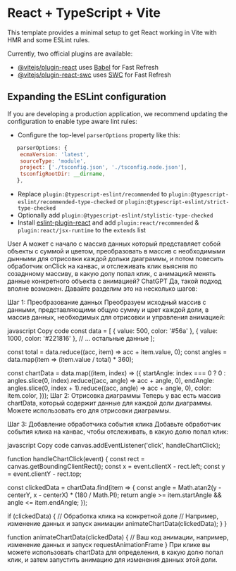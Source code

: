 # React + TypeScript + Vite

This template provides a minimal setup to get React working in Vite with HMR and some ESLint rules.

Currently, two official plugins are available:

- [@vitejs/plugin-react](https://github.com/vitejs/vite-plugin-react/blob/main/packages/plugin-react/README.md) uses [Babel](https://babeljs.io/) for Fast Refresh
- [@vitejs/plugin-react-swc](https://github.com/vitejs/vite-plugin-react-swc) uses [SWC](https://swc.rs/) for Fast Refresh

## Expanding the ESLint configuration

If you are developing a production application, we recommend updating the configuration to enable type aware lint rules:

- Configure the top-level `parserOptions` property like this:

```js
   parserOptions: {
    ecmaVersion: 'latest',
    sourceType: 'module',
    project: ['./tsconfig.json', './tsconfig.node.json'],
    tsconfigRootDir: __dirname,
   },
```

- Replace `plugin:@typescript-eslint/recommended` to `plugin:@typescript-eslint/recommended-type-checked` or `plugin:@typescript-eslint/strict-type-checked`
- Optionally add `plugin:@typescript-eslint/stylistic-type-checked`
- Install [eslint-plugin-react](https://github.com/jsx-eslint/eslint-plugin-react) and add `plugin:react/recommended` & `plugin:react/jsx-runtime` to the `extends` list

User
А может с начало с массив данных который представляет собой объекты с суммой и цветом, преобразовать в массив с необходимыми дынными для отрисовки каждой дольки диаграммы, и потом повесить обработчик onClick на канвас, и отслеживать клик выясняя по созаднному массиву, в какую долу попал клик, с анимацикй менять данные конкретного объекта с анимацией?
ChatGPT
Да, такой подход вполне возможен. Давайте разделим это на несколько шагов:

Шаг 1: Преобразование данных
Преобразуем исходный массив с данными, представляющими общую сумму и цвет каждой доли, в массив данных, необходимых для отрисовки и управления анимацией:

javascript
Copy code
const data = [
{ value: 500, color: '#56a' },
{ value: 1000, color: '#221816' },
// ... остальные данные
];

const total = data.reduce((acc, item) => acc + item.value, 0);
const angles = data.map(item => (item.value / total) \* 360);

const chartData = data.map((item, index) => ({
startAngle: index === 0 ? 0 : angles.slice(0, index).reduce((acc, angle) => acc + angle, 0),
endAngle: angles.slice(0, index + 1).reduce((acc, angle) => acc + angle, 0),
color: item.color,
}));
Шаг 2: Отрисовка диаграммы
Теперь у вас есть массив chartData, который содержит данные для каждой доли диаграммы. Можете использовать его для отрисовки диаграммы.

Шаг 3: Добавление обработчика события клика
Добавьте обработчик события клика на канвас, чтобы отслеживать, в какую долю попал клик:

javascript
Copy code
canvas.addEventListener('click', handleChartClick);

function handleChartClick(event) {
const rect = canvas.getBoundingClientRect();
const x = event.clientX - rect.left;
const y = event.clientY - rect.top;

const clickedData = chartData.find(item => {
const angle = Math.atan2(y - centerY, x - centerX) \* (180 / Math.PI);
return angle >= item.startAngle && angle <= item.endAngle;
});

if (clickedData) {
// Обработка клика на конкретной доле
// Например, изменение данных и запуск анимации
animateChartData(clickedData);
}
}

function animateChartData(clickedData) {
// Ваш код анимации, например, изменение данных и запуск requestAnimationFrame
}
При клике вы можете использовать chartData для определения, в какую долю попал клик, и затем запустить анимацию для изменения данных этой доли.
